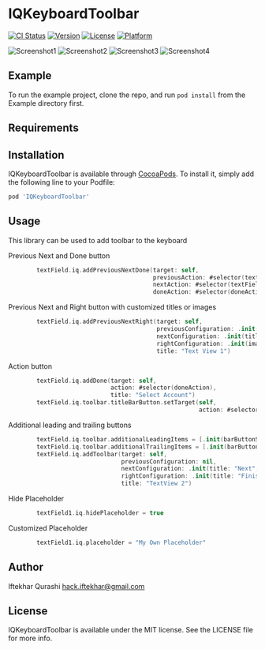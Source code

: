 # IQKeyboardToolbar

[![CI Status](https://img.shields.io/travis/hackiftekhar/IQKeyboardToolbar.svg?style=flat)](https://travis-ci.org/hackiftekhar/IQKeyboardToolbar)
[![Version](https://img.shields.io/cocoapods/v/IQKeyboardToolbar.svg?style=flat)](https://cocoapods.org/pods/IQKeyboardToolbar)
[![License](https://img.shields.io/cocoapods/l/IQKeyboardToolbar.svg?style=flat)](https://cocoapods.org/pods/IQKeyboardToolbar)
[![Platform](https://img.shields.io/cocoapods/p/IQKeyboardToolbar.svg?style=flat)](https://cocoapods.org/pods/IQKeyboardToolbar)

![Screenshot1](https://raw.githubusercontent.com/hackiftekhar/IQKeyboardToolbar/master/Screenshot/IQKeyboardToolbarScreenshot.png)
![Screenshot2](https://raw.githubusercontent.com/hackiftekhar/IQKeyboardToolbar/master/Screenshot/IQKeyboardToolbarScreenshot2.png)
![Screenshot3](https://raw.githubusercontent.com/hackiftekhar/IQKeyboardToolbar/master/Screenshot/IQKeyboardToolbarScreenshot3.png)
![Screenshot4](https://raw.githubusercontent.com/hackiftekhar/IQKeyboardToolbar/master/Screenshot/IQKeyboardToolbarScreenshot4.png)

## Example

To run the example project, clone the repo, and run `pod install` from the Example directory first.

## Requirements

## Installation

IQKeyboardToolbar is available through [CocoaPods](https://cocoapods.org). To install
it, simply add the following line to your Podfile:

```ruby
pod 'IQKeyboardToolbar'
```

## Usage

This library can be used to add toolbar to the keyboard

Previous Next and Done button
```swift
        textField.iq.addPreviousNextDone(target: self,
                                         previousAction: #selector(textField1PreviousAction),
                                         nextAction: #selector(textField1NextAction),
                                         doneAction: #selector(doneAction), showPlaceholder: true)
```

Previous Next and Right button with customized titles or images
```swift
        textField.iq.addPreviousNextRight(target: self,
                                          previousConfiguration: .init(title: "Prev", action: #selector(textView1PreviousAction)),
                                          nextConfiguration: .init(title: "Next", action: #selector(textView1NextAction)),
                                          rightConfiguration: .init(image: UIImage(systemName: "chevron.down")!, action: #selector(doneAction)),
                                          title: "Text View 1")
```

Action button
```swift
        textField.iq.addDone(target: self,
                             action: #selector(doneAction),
                             title: "Select Account")
        textField.iq.toolbar.titleBarButton.setTarget(self,
                                                      action: #selector(selectAccount))
```

Additional leading and trailing buttons
```swift
        textField.iq.toolbar.additionalLeadingItems = [.init(barButtonSystemItem: .add, target: self, action: #selector(addAction))]
        textField.iq.toolbar.additionalTrailingItems = [.init(barButtonSystemItem: .camera, target: self, action: #selector(cameraAction))]
        textField.iq.addToolbar(target: self,
                                previousConfiguration: nil,
                                nextConfiguration: .init(title: "Next", action: #selector(doneAction)),
                                rightConfiguration: .init(title: "Finish", action: #selector(doneAction)),
                                title: "TextView 2")
```

Hide Placeholder
```swift
        textField1.iq.hidePlaceholder = true
```

Customized Placeholder
```swift
        textField1.iq.placeholder = "My Own Placeholder"
```

## Author

Iftekhar Qurashi hack.iftekhar@gmail.com

## License

IQKeyboardToolbar is available under the MIT license. See the LICENSE file for more info.
